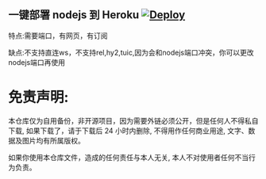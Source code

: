## 一键部署 nodejs 到 Heroku  [![Deploy](https://www.herokucdn.com/deploy/button.png)](https://heroku.com/deploy)

特点:需要端口，有网页，有订阅

缺点:不支持直连ws，不支持rel,hy2,tuic,因为会和nodejs端口冲突，你可以更改nodejs端口再使用

# 免责声明:

本仓库仅为自用备份，非开源项目，因为需要外链必须公开，但是任何人不得私自下载, 如果下载了，请于下载后 24 小时内删除, 不得用作任何商业用途, 文字、数据及图片均有所属版权。 

如果你使用本仓库文件，造成的任何责任与本人无关, 本人不对使用者任何不当行为负责。
